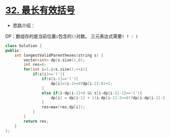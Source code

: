 # [32. 最长有效括号](https://leetcode-cn.com/problems/longest-valid-parentheses/)

+ 思路介绍：

DP：数组存的是当前位置`i`包含的`()`对数。
三元表达式需要`( ? : )`

```cpp
class Solution {
public:
    int longestValidParentheses(string s) {
        vector<int> dp(s.size(),0);
        int res=0;
        for(int i=1;i<s.size();++i){
            if(s[i]==')'){
                if(s[i-1]=='('){
                    dp[i]=(i-2>=0?dp[i-2]:0)+2;
                }
                else if(i-dp[i-1]>0 && s[i-dp[i-1]-1]=='('){
                    dp[i] = dp[i-1] + ((i-dp[i-1]-2>=0)?dp[i-dp[i-1]-2]:0) + 2;
                }
                res=max(res,dp[i]);
            }
        }
        return res;
    }
};
```
